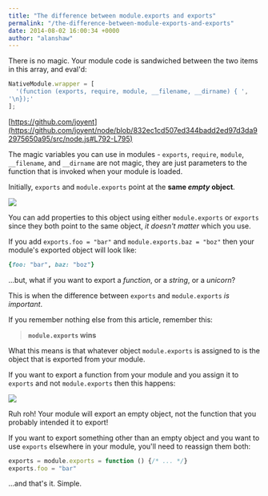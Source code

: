 ```yaml
---
title: "The difference between module.exports and exports"
permalink: "/the-difference-between-module-exports-and-exports"
date: 2014-08-02 16:00:34 +0000
author: "alanshaw"
---
```

There is no magic. Your module code is sandwiched between the two items in this array, and eval'd:
```js
NativeModule.wrapper = [
  '(function (exports, require, module, __filename, __dirname) { ',
'\n});'
];
```
[https://github.com/joyent](https://github.com/joyent/node/blob/832ec1cd507ed344badd2ed97d3da92975650a95/src/node.js#L792-L795)

The magic variables you can use in modules - `exports`, `require`, `module`, `__filename`, and `__dirname` are not magic, they are just parameters to the function that is invoked when your module is loaded.

Initially, `exports` and `module.exports` point at the **same _empty_ object**.

![](https://ucarecdn.com/af1c810c-72f4-43cb-a0da-fcd67bed2a80/initial.svg)

You can add properties to this object using either `module.exports` or `exports` since they both point to the same object, _it doesn't matter_ which you use.

If you add `exports.foo = "bar"` and `module.exports.baz = "boz"` then your module's exported object will look like:

```ruby
{foo: "bar", baz: "boz"}
```

...but, what if you want to export a _function_, or a _string_, or a _unicorn_?

This is when the difference between `exports` and `module.exports` _is important_.

If you remember nothing else from this article, remember this:

> **`module.exports` wins**

What this means is that whatever object `module.exports` is assigned to is the object that is exported from your module.

If you want to export a function from your module and you assign it to `exports` and not `module.exports` then this happens:

![](https://ucarecdn.com/afcf068c-7d36-4ccd-a51c-a4ef6a9d8c1e/badexport.svg)

Ruh roh! Your module will export an empty object, not the function that you probably intended it to export!

If you want to export something other than an empty object and you want to use `exports` elsewhere in your module, you'll need to reassign them both:

```js
exports = module.exports = function () {/* ... */}
exports.foo = "bar"
```

...and that's it. Simple.

